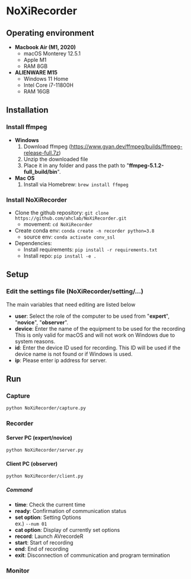 # NoXiRecorder

## Operating environment
* **Macbook Air (M1, 2020)**
  - macOS Monterey 12.5.1
  - Apple M1
  - RAM 8GB
* **ALIENWARE M15**
  - Windows 11 Home
  - Intel Core i7-11800H
  - RAM 16GB

## Installation
### Install ffmpeg
* **Windows**
  1. Download ffmpeg (https://www.gyan.dev/ffmpeg/builds/ffmpeg-release-full.7z)
  2. Unzip the downloaded file
  3. Place it in any folder and pass the path to "**ffmpeg-5.1.2-full_build/bin**".
* **Mac OS**
  1. Install via Homebrew: `brew install ffmpeg`

### Install NoXiRecorder
* Clone the github repository: `git clone https://github.com/ahclab/NoXiRecorder.git`
  - movement: `cd NoXiRecorder`
* Create conda env: `conda create -n recorder python=3.8`
  - source env: `conda activate conv_ssl`
* Dependencies: 
  * Install requirements: `pip install -r requirements.txt`
  * Install repo: `pip install -e .`

## Setup
### Edit the settings file (NoXiRecorder/setting/...)
The main variables that need editing are listed below
  - **user**: Select the role of the computer to be used from "**expert**", "**novice**", "**observer**".
  - **device**: Enter the name of the equipment to be used for the recording
This is only valid for macOS and will not work on Windows due to system reasons.
  - **id**: Enter the device ID used for recording.
This ID will be used if the device name is not found or if Windows is used.
  - **ip**: Please enter ip address for server.

## Run
### Capture
```bash
python NoXiRecorder/capture.py
```

### Recorder
#### Server PC (expert/novice)
```bash
python NoXiRecorder/server.py
```

#### Client PC (observer)
```bash
python NoXiRecorder/client.py
```

##### Command
  - **time**: Check the current time
  - **ready**: Confirmation of communication status
  - **set option**: Setting Options  
    ex.) `--num 01`
  - **cat option**: Display of currently set options
  - **record**: Launch AVrecordeR
  - **start**: Start of recording
  - **end**: End of recording
  - **exit**: Disconnection of communication and program termination

### Monitor
